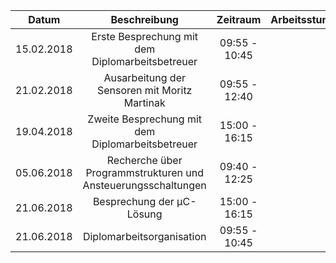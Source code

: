Datum      | Beschreibung                                    | Zeitraum      | Arbeitsstunden | 
-----------|:-----------------------------------------------:|:-------------:|---------------:|  
15.02.2018 | Erste Besprechung mit dem Diplomarbeitsbetreuer | 09:55 - 10:45 | 1              |
21.02.2018 | Ausarbeitung der Sensoren mit Moritz Martinak   | 09:55 - 12:40 | 3              |
19.04.2018 | Zweite Besprechung mit dem Diplomarbeitsbetreuer   | 15:00 - 16:15 | 2              |
05.06.2018 | Recherche über Programmstrukturen und Ansteuerungsschaltungen   | 09:40 - 12:25 | 3              |
21.06.2018 | Besprechung der µC-Lösung   | 15:00 - 16:15 | 2              |
21.06.2018 | Diplomarbeitsorganisation   | 09:55 - 10:45 | 2              |
